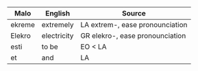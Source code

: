 Malo                    | English          | Source
----------------------- | ---------------- | --------------
ekreme                  | extremely        | LA extrem-, ease pronounciation
Elekro                  | electricity      | GR elekro-, ease pronounciation
esti                    | to be            | EO < LA
et                      | and              | LA


